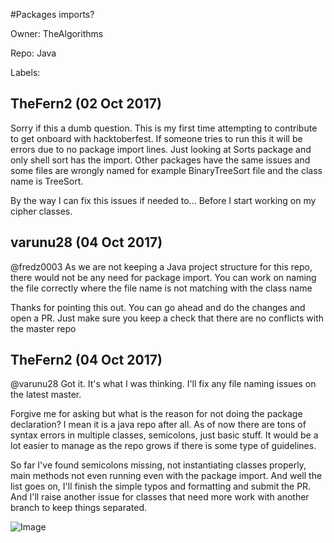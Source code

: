 #Packages imports?

Owner: TheAlgorithms

Repo: Java

Labels: 

## TheFern2 (02 Oct 2017)

Sorry if this a dumb question. This is my first time attempting to contribute to get onboard with hacktoberfest. If someone tries to run this it will be errors due to no package import lines. Just looking at Sorts package and only shell sort has the import. Other packages have the same issues and some files are wrongly named for example BinaryTreeSort file and the class name is TreeSort.

By the way I can fix this issues if needed to... Before I start working on my cipher classes.

## varunu28 (04 Oct 2017)

@fredz0003  As we are not keeping a Java project structure for this repo, there would not be any need for package import. You can work on naming the file correctly where the file name is not matching with the class name

Thanks for pointing this out. You can go ahead and do the changes and open a PR. Just make sure you keep a check that there are no conflicts with the master repo

## TheFern2 (04 Oct 2017)

@varunu28 Got it. It's what I was thinking. I'll fix any file naming issues on the latest master. 

Forgive me for asking but what is the reason for not doing the package declaration? I mean it is a java repo after all. As of now there are tons of syntax errors in multiple classes, semicolons, just basic stuff. It would be a lot easier to manage as the repo grows if there is some type of guidelines.

So far I've found semicolons missing, not instantiating classes properly, main methods not even running even with the package import. And well the list goes on, I'll finish the simple typos and formatting and submit the PR. And I'll raise another issue for classes that need more work with another branch to keep things separated.

![Image](https://imgur.com/UX7gWN2.png)

